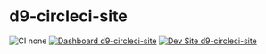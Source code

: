# d9-circleci-site

![CI none](https://img.shields.io/badge/ci-none-orange.svg)
[![Dashboard d9-circleci-site](https://img.shields.io/badge/dashboard-d9_circleci_site-yellow.svg)](https://dashboard.pantheon.io/sites/805d4e92-b036-4eb4-b7fe-721e354cfd9c#dev/code)
[![Dev Site d9-circleci-site](https://img.shields.io/badge/site-d9_circleci_site-blue.svg)](http://dev-d9-circleci-site.pantheonsite.io/)